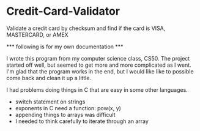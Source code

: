 # Credit-Card-Validator
Validate a credit card by checksum and find if the card is VISA, MASTERCARD, or AMEX

*** following is for my own documentation ***

I wrote this program from my computer science class, CS50.
The project started off well, but seemed to get more and more complicated as I went.
I'm glad that the program works in the end, but I would like like to possible come back and clean it up a little. 

I had problems doing things in C that are easy in some other languages.
 - switch statement on strings
 - exponents in C need a function: pow(x, y)
 - appending things to arrays was difficult
 - I needed to think carefully to iterate through an array
